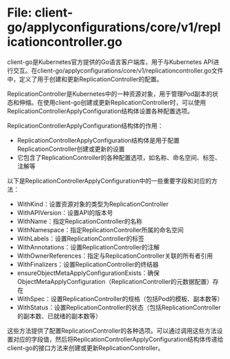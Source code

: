 # File: client-go/applyconfigurations/core/v1/replicationcontroller.go

client-go是Kubernetes官方提供的Go语言客户端库，用于与Kubernetes API进行交互。在client-go/applyconfigurations/core/v1/replicationcontroller.go文件中，定义了用于创建和更新ReplicationController的配置。

ReplicationController是Kubernetes中的一种资源对象，用于管理Pod副本的状态和伸缩。在使用client-go创建或更新ReplicationController时，可以使用ReplicationControllerApplyConfiguration结构体设置各种配置选项。

ReplicationControllerApplyConfiguration结构体的作用：
- ReplicationControllerApplyConfiguration结构体是用于配置ReplicationController创建或更新的设置
- 它包含了ReplicationController的各种配置选项，如名称、命名空间、标签、注解等

以下是ReplicationControllerApplyConfiguration中的一些重要字段和对应的方法：
- WithKind：设置资源对象的类型为ReplicationController
- WithAPIVersion：设置API的版本号
- WithName：指定ReplicationController的名称
- WithNamespace：指定ReplicationController所属的命名空间
- WithLabels：设置ReplicationController的标签
- WithAnnotations：设置ReplicationController的注解
- WithOwnerReferences：指定与ReplicationController关联的所有者引用
- WithFinalizers：设置ReplicationController的终结器
- ensureObjectMetaApplyConfigurationExists：确保ObjectMetaApplyConfiguration（ReplicationController的元数据配置）存在
- WithSpec：设置ReplicationController的规格（包括Pod的模板、副本数等）
- WithStatus：设置ReplicationController的状态（包括ReplicationController的副本数、已就绪的副本数等）

这些方法提供了配置ReplicationController的各种选项。可以通过调用这些方法设置对应的字段值，然后将ReplicationControllerApplyConfiguration结构体传递给client-go的接口方法来创建或更新ReplicationController。

